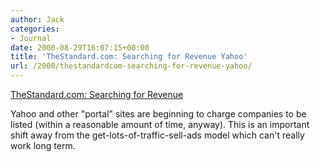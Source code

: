```yaml
---
author: Jack
categories:
- Journal
date: 2000-08-29T16:07:15+00:00
title: 'TheStandard.com: Searching for Revenue Yahoo'
url: /2000/thestandardcom-searching-for-revenue-yahoo/
---
```


[TheStandard.com: Searching for Revenue][1]

Yahoo and other "portal" sites are beginning to charge companies to be listed (within a reasonable amount of time, anyway). This is an important shift away from the get-lots-of-traffic-sell-ads model which can't really work long term.

 [1]: http://web.archive.org/web/20030623103335/http://www.thestandard.com:80/article/display/0,1151,18023,00.html